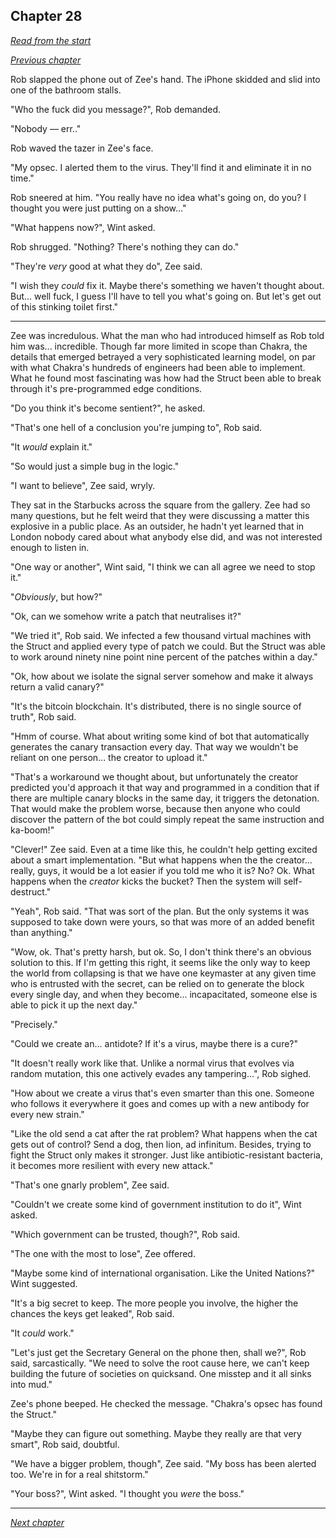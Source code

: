 ## Chapter 28

_[Read from the start](00-preface.md)_

_[Previous chapter](27.md)_

Rob slapped the phone out of Zee's hand. The iPhone skidded and slid into one of the bathroom stalls.

"Who the fuck did you message?", Rob demanded.

"Nobody — err.."

Rob waved the tazer in Zee's face.

"My opsec. I alerted them to the virus. They'll find it and eliminate it in no time."

Rob sneered at him. "You really have no idea what's going on, do you? I thought you were just putting on a show..."

"What happens now?", Wint asked.

Rob shrugged. "Nothing? There's nothing they can do."

"They're _very_ good at what they do", Zee said.

"I wish they _could_ fix it. Maybe there's something we haven't thought about. But... well fuck, I guess I'll have to tell you what's going on. But let's get out of this stinking toilet first."

---

Zee was incredulous. What the man who had introduced himself as Rob told him was... incredible. Though far more limited in scope than Chakra, the details that emerged betrayed a very sophisticated learning model, on par with what Chakra's hundreds of engineers had been able to implement. What he found most fascinating was how had the Struct been able to break through it's pre-programmed edge conditions.

"Do you think it's become sentient?", he asked.

"That's one hell of a conclusion you're jumping to", Rob said.

"It _would_ explain it."

"So would just a simple bug in the logic."

"I want to believe", Zee said, wryly.

They sat in the Starbucks across the square from the gallery. Zee had so many questions, but he felt weird that they were discussing a matter this explosive in a public place. As an outsider, he hadn't yet learned that in London nobody cared about what anybody else did, and was not interested enough to listen in.

"One way or another", Wint said, "I think we can all agree we need to stop it."

"_Obviously_, but how?"

"Ok, can we somehow write a patch that neutralises it?"

"We tried it", Rob said. We infected a few thousand virtual machines with the Struct and applied every type of patch we could. But the Struct was able to work around ninety nine point nine percent of the patches within a day."

"Ok, how about we isolate the signal server somehow and make it always return a valid canary?"

"It's the bitcoin blockchain. It's distributed, there is no single source of truth", Rob said.

"Hmm of course. What about writing some kind of bot that automatically generates the canary transaction every day. That way we wouldn't be reliant on one person... the creator to upload it."

"That's a workaround we thought about, but unfortunately the creator predicted you'd approach it that way and programmed in a condition that if there are multiple canary blocks in the same day, it triggers the detonation. That would make the problem worse, because then anyone who could discover the pattern of the bot could simply repeat the same instruction and ka-boom!"

"Clever!" Zee said. Even at a time like this, he couldn't help getting excited about a smart implementation. "But what happens when the the creator... really, guys, it would be a lot easier if you told me who it is? No? Ok. What happens when the _creator_ kicks the bucket? Then the system will self-destruct."

"Yeah", Rob said. "That was sort of the plan. But the only systems it was supposed to take down were yours, so that was more of an added benefit than anything."

"Wow, ok. That's pretty harsh, but ok. So, I don't think there's an obvious solution to this. If I'm getting this right, it seems like the only way to keep the world from collapsing is that we have one keymaster at any given time who is entrusted with the secret, can be relied on to generate the block every single day, and when they become... incapacitated, someone else is able to pick it up the next day."

"Precisely."

"Could we create an... antidote? If it's a virus, maybe there is a cure?"

"It doesn't really work like that. Unlike a normal virus that evolves via random mutation, this one actively evades any tampering...", Rob sighed.

"How about we create a virus that's even smarter than this one. Someone who follows it everywhere it goes and comes up with a new antibody for every new strain."

"Like the old send a cat after the rat problem? What happens when the cat gets out of control? Send a dog, then lion, ad infinitum. Besides, trying to fight the Struct only makes it stronger. Just like antibiotic-resistant bacteria, it becomes more resilient with every new attack."

"That's one gnarly problem", Zee said.

"Couldn't we create some kind of government institution to do it", Wint asked.

"Which government can be trusted, though?", Rob said.

"The one with the most to lose", Zee offered.

"Maybe some kind of international organisation. Like the United Nations?" Wint suggested.

"It's a big secret to keep. The more people you involve, the higher the chances the keys get leaked", Rob said.

"It _could_ work."

"Let's just get the Secretary General on the phone then, shall we?", Rob said, sarcastically. "We need to solve the root cause here, we can't keep building the future of societies on quicksand. One misstep and it all sinks into mud."

Zee's phone beeped. He checked the message. "Chakra's opsec has found the Struct."

"Maybe they can figure out something. Maybe they really are that very smart", Rob said, doubtful.

"We have a bigger problem, though", Zee said. "My boss has been alerted too. We're in for a real shitstorm."

"Your boss?", Wint asked. "I thought you _were_ the boss."

---

_[Next chapter](29.md)_
